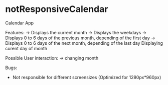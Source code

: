 # notResponsiveCalendar
Calendar App

Features:
-> Displays the current month
-> Displays the weekdays
-> Displays 0 to 6 days of the previous month, depending of the first day
-> Displays 0 to 6 days of the next month, depending of the last day
Displaying curent day of month  


Possible User interaction:
-> changing month


Bugs:
- Not responsible for different screensizes (Optimized for 1280px*960px)
